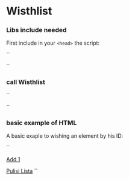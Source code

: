 Wisthlist
==========

### Libs include needed


First include in your `<head>` the script:

``
<script type="text/javascript" src="http://code.jquery.com/jquery-1.10.2.min.js"></script>
<script type="text/javascript" src="http://underscorejs.org/underscore-min.js"></script>
<script type="text/javascript" src="http://backbonejs.org/backbone-min.js"></script>

<!-- dowload and include local -->
<script type="text/javascript" src="/path/to/jquery.cookie.js"></script>
<script type="text/javascript" src="/path/to/json2.js"></script>

<!-- lastone jquery Wishlist libs -->
<script type="text/javascript" src="/path/to/jquery_wish.js"></script>
``

### call Wisthlist

``
<script type="text/javascript">
	$(document).ready(function(){
		$("#wishList").wishlist();
	});
</script>
``

### basic example of HTML

A basic exaple to wishing an element by his ID:

``
<!-- wish button -->
<a class="wishAction addToWish" data-id="1" href="#">Add 1</a></li>

<!-- wished list -->
<ul id="wishList">
</ul>

<!-- clear wish list -->
<a id="clearWish" href="#!/ClearWishlist">Pulisi Lista</a>
``

